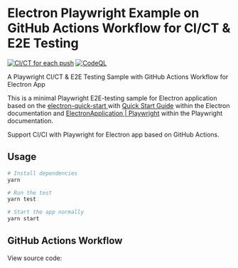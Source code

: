 # Electron Playwright Example on GitHub Actions Workflow for CI/CT & E2E Testing
[![CI/CT for each push](https://github.com/tanshuai/electron-playwright-e2e-test-quick-start/actions/workflows/ci.yml/badge.svg)](https://github.com/tanshuai/electron-playwright-e2e-test-quick-start/actions/workflows/ci.yml)
[![CodeQL](https://github.com/tanshuai/electron-playwright-e2e-test-quick-start/actions/workflows/codeql-analysis.yml/badge.svg)](https://github.com/tanshuai/electron-playwright-e2e-test-quick-start/actions/workflows/codeql-analysis.yml)

A Playwright CI/CT & E2E Testing Sample with GitHub Actions Workflow for Electron App

This is a minimal Playwright E2E-testing sample for Electron application based on the [electron-quick-start
](https://github.com/electron/electron-quick-start) with [Quick Start Guide](https://electronjs.org/docs/latest/tutorial/quick-start) within the Electron documentation and [ElectronApplication | Playwright](https://playwright.dev/docs/api/class-electronapplication/) within the Playwright documentation.

Support CI/CI with Playwright for Electron app based on GitHub Actions.

## Usage

```bash
# Install dependencies
yarn

# Run the test
yarn test

# Start the app normally
yarn start

```

## GitHub Actions Workflow

View source code: 
